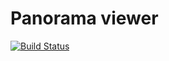 # Panorama viewer

[![Build Status](https://travis-ci.org/ATetiukhin/panorama_viewer.svg?branch=develop)](https://travis-ci.org/ATetiukhin/panorama_viewer)

